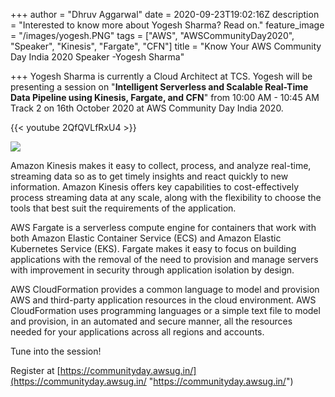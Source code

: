+++
author = "Dhruv Aggarwal"
date = 2020-09-23T19:02:16Z
description = "Interested to know more about Yogesh Sharma? Read on."
feature_image = "/images/yogesh.PNG"
tags = ["AWS", "AWSCommunityDay2020", "Speaker", "Kinesis", "Fargate", "CFN"]
title = "Know Your AWS Community Day India 2020 Speaker -Yogesh Sharma"

+++
Yogesh Sharma is currently a Cloud Architect at TCS. Yogesh will be presenting a session on "**Intelligent Serverless and Scalable Real-Time Data Pipeline using Kinesis, Fargate, and CFN**" from 10:00 AM - 10:45 AM Track 2 on 16th October 2020 at AWS Community Day India 2020.

{{< youtube 2QfQVLfRxU4 >}}

![](/images/aws.PNG)

Amazon Kinesis makes it easy to collect, process, and analyze real-time, streaming data so as to get timely insights and react quickly to new information. Amazon Kinesis offers key capabilities to cost-effectively process streaming data at any scale, along with the flexibility to choose the tools that best suit the requirements of the application.

AWS Fargate is a serverless compute engine for containers that work with both Amazon Elastic Container Service (ECS) and Amazon Elastic Kubernetes Service (EKS). Fargate makes it easy to focus on building applications with the removal of the need to provision and manage servers with improvement in security through application isolation by design.

AWS CloudFormation provides a common language to model and provision AWS and third-party application resources in the cloud environment. AWS CloudFormation uses programming languages or a simple text file to model and provision, in an automated and secure manner, all the resources needed for your applications across all regions and accounts.

Tune into the session!

Register at [https://communityday.awsug.in/](https://communityday.awsug.in/ "https://communityday.awsug.in/")